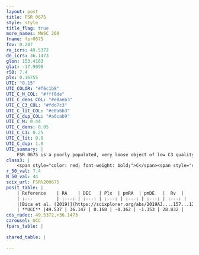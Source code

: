 ```yaml
---
layout: post
title: FSR 0675
style: style
title_flag: true
more_names: MWSC 269
fname: fsr0675
fov: 0.247
ra_icrs: 49.5372
de_icrs: 36.1473
glon: 153.4163
glat: -17.9098
r50: 7.4
plx: 0.16755
UTI: "0.15"
UTI_COLOR: "#f6c1b8"
UTI_C_N_COL: "#fff8de"
UTI_C_dens_COL: "#e8aeb3"
UTI_C_C3_COL: "#fdd7c3"
UTI_C_lit_COL: "#e0a6b3"
UTI_C_dup_COL: "#a6cab9"
UTI_C_N: 0.44
UTI_C_dens: 0.05
UTI_C_C3: 0.25
UTI_C_lit: 0.0
UTI_C_dup: 1.0
UTI_summary: |
    FSR 0675 is a poorly populated, very loose object of low C3 quality. It is rarely studied in the literature, with no articles listed in the last 6 years.
class3: |
    <span style="color: red; font-weight: bold;">C</span><span style="color: red; font-weight: bold;">C</span>
r_50_val: 7.4
N_50_val: 44
scix_url: FSR%200675
posit_table: |
    | Reference    | RA    | DEC   | Plx  | pmRA  | pmDE   |  Rv  |
    | :---         | :---: | :---: | :---: | :---: | :---: | :---: |
    |[Bica et al. (2019)](https://scixplorer.org/abs/2019AJ....157...12B) | 49.597 | 36.131 | -- | -- | -- | -- |
    | **UCC** |49.537 | 36.147 | 0.168 | -0.362 | -1.353 | 28.832 | 
cds_radec: 49.5372,+36.1473
carousel: UCC
fpars_table: |
    
shared_table: |
    
---
```

